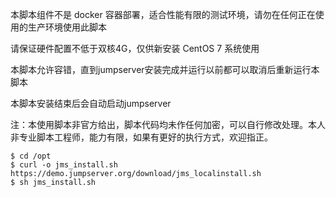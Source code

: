 本脚本组件不是 docker 容器部署，适合性能有限的测试环境，请勿在任何正在使用的生产环境使用此脚本

请保证硬件配置不低于双核4G，仅供新安装 CentOS 7 系统使用

本脚本允许容错，直到jumpserver安装完成并运行以前都可以取消后重新运行本脚本

本脚本安装结束后会自动启动jumpserver

注：本使用脚本非官方给出，脚本代码均未作任何加密，可以自行修改处理。本人非专业脚本工程师，能力有限，如果有更好的执行方式，欢迎指正。

```
$ cd /opt
$ curl -o jms_install.sh https://demo.jumpserver.org/download/jms_localinstall.sh
$ sh jms_install.sh

```

